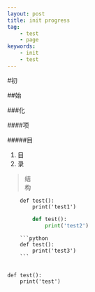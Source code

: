 ```yaml
---
layout: post
title: init progress 
tag:
    - test 
    - page 
keywords:
    - init
    - test
---
```


#初

##始

###化

####项

#####目

1. 目    
2. 录    

> 结    
> 构    


<!--lang: python-->
        def test():
            print('test1')


```python
        def test():
            print('test2')
```


        ```python
        def test():
            print('test3')
        ```

<pre><code>
def test():
    print('test')
</code></pre>
